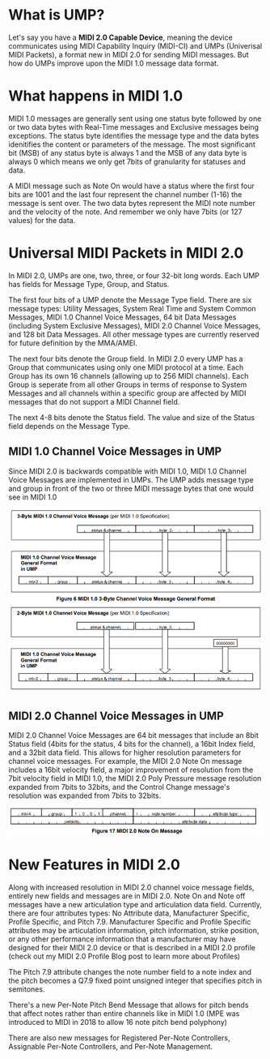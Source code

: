# What is UMP?

Let's say you have a **MIDI 2.0 Capable Device**, meaning the device communicates using MIDI Capability Inquiry (MIDI-CI) and UMPs (Univerisal MIDI Packets), a format new in MIDI 2.0 for sending MIDI messages. But how do UMPs improve upon the MIDI 1.0 message data format.

# What happens in MIDI 1.0

MIDI 1.0 messages are generally sent using one status byte followed by one or two data bytes with Real-Time messages and Exclusive messages being exceptions. The status byte identifies the message type and the data bytes idenitifies the content or parameters of the message. The most significant bit (MSB) of any status byte is always 1 and the MSB of any data byte is always 0 which means we only get 7bits of granularity for statuses and data.

A MIDI message such as Note On would have a status where the first four bits are 1001 and the last four represent the channel number (1-16) the message is sent over. The two data bytes represent the MIDI note number and the velocity of the note. And remember we only have 7bits (or 127 values) for the data.

# Universal MIDI Packets in MIDI 2.0

In MIDI 2.0, UMPs are one, two, three, or four 32-bit long words. Each UMP has fields for Message Type, Group, and Status. 

The first four bits of a UMP denote the Message Type field. There are six message types: Utility Messages, System Real Time and System Common Messages, MIDI 1.0 Channel Voice Messages, 64 bit Data Messages (including System Exclusive Messages), MIDI 2.0 Channel Voice Messages, and 128 bit Data Messages. All other message types are currently reserved for future definition by the MMA/AMEI. 

The next four bits denote the Group field. In MIDI 2.0 every UMP has a Group that communicates using only one MIDI protocol at a time. Each Group has its own 16 channels (allowing up to 256 MIDI channels). Each Group is seperate from all other Groups in terms of response to System Messages and all channels within a specific group are affected by MIDI messages that do not support a MIDI Channel field.

The next 4-8 bits denote the Status field. The value and size of the Status field depends on the Message Type.

## MIDI 1.0 Channel Voice Messages in UMP
Since MIDI 2.0 is backwards compatible with MIDI 1.0, MIDI 1.0 Channel Voice Messages are implemented in UMPs. The UMP adds message type and group in front of the two or three MIDI message bytes that one would see in MIDI 1.0

![MIDI 1.0 Message to UMP](img/midi_1_to_ump.png)

## MIDI 2.0 Channel Voice Messages in UMP

MIDI 2.0 Channel Voice Messages are 64 bit messages that include an 8bit Status field (4bits for the status, 4 bits for the channel), a 16bit Index field, and a 32bit data field. This allows for higher resolution parameters for channel voice messages. For example, the MIDI 2.0 Note On message includes a 16bit velocity field, a major improvement of resolution from the 7bit velocity field in MIDI 1.0, the MIDI 2.0 Poly Pressure message resolution expanded from 7bits to 32bits, and the Control Change message's resolution was expanded from 7bits to 32bits.

![MIDI 2.0 Note One Message](img/midi_2_noteon.png)

# New Features in MIDI 2.0

Along with increased resolution in MIDI 2.0 channel voice message fields, entirely new fields and messages are in MIDI 2.0. Note On and Note off messages have a new articulation type and articulation data field. Currently, there are four attributes types: No Attribute data, Manufacturer Specific, Profile Specific, and Pitch 7.9. Manufacturer Specific and Profile Specific attributes may be articulation information, pitch information, strike position, or any other performance information that a manufacturer may have designed for their MIDI 2.0 device or that is described in a MIDI 2.0 profile (check out my MIDI 2.0 Profile Blog post to learn more about Profiles)

The Pitch 7.9 attribute changes the note number field to a note index and the pitch becomes a Q7.9 fixed point unsigned integer that specifies pitch in semitones.

There's a new Per-Note Pitch Bend Message that allows for pitch bends that affect notes rather than entire channels like in MIDI 1.0 (MPE was introduced to MIDI in 2018 to allow 16 note pitch bend polyphony)

There are also new messages for Registered Per-Note Controllers, Assignable Per-Note Controllers, and Per-Note Management.